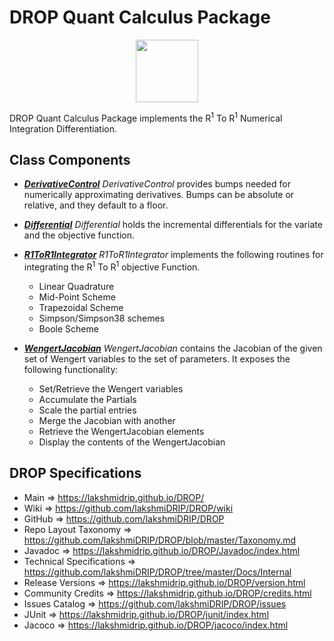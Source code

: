 # DROP Quant Calculus Package

<p align="center"><img src="https://github.com/lakshmiDRIP/DROP/blob/master/DRIP_Logo.gif?raw=true" width="100"></p>

DROP Quant Calculus Package implements the R<sup>1</sup> To R<sup>1</sup> Numerical Integration
	Differentiation.


## Class Components

 * [***DerivativeControl***](https://github.com/lakshmiDRIP/DROP/tree/master/src/main/java/org/drip/quant/calculus/DerivativeControl.java)
 <i>DerivativeControl</i> provides bumps needed for numerically approximating derivatives. Bumps can be
 absolute or relative, and they default to a floor.

 * [***Differential***](https://github.com/lakshmiDRIP/DROP/tree/master/src/main/java/org/drip/quant/calculus/Differential.java)
 <i>Differential</i> holds the incremental differentials for the variate and the objective function.

 * [***R1ToR1Integrator***](https://github.com/lakshmiDRIP/DROP/tree/master/src/main/java/org/drip/quant/calculus/R1ToR1Integrator.java)
 <i>R1ToR1Integrator</i> implements the following routines for integrating the R<sup>1</sup> To
 R<sup>1</sup> objective Function.
 	* Linear Quadrature
 	* Mid-Point Scheme
 	* Trapezoidal Scheme
 	* Simpson/Simpson38 schemes
 	* Boole Scheme

 * [***WengertJacobian***](https://github.com/lakshmiDRIP/DROP/tree/master/src/main/java/org/drip/quant/calculus/WengertJacobian.java)
 <i>WengertJacobian</i> contains the Jacobian of the given set of Wengert variables to the set of parameters.
 It exposes the following functionality:
 	* Set/Retrieve the Wengert variables
 	* Accumulate the Partials
 	* Scale the partial entries
 	* Merge the Jacobian with another
 	* Retrieve the WengertJacobian elements
 	* Display the contents of the WengertJacobian


## DROP Specifications

 * Main                     => https://lakshmidrip.github.io/DROP/
 * Wiki                     => https://github.com/lakshmiDRIP/DROP/wiki
 * GitHub                   => https://github.com/lakshmiDRIP/DROP
 * Repo Layout Taxonomy     => https://github.com/lakshmiDRIP/DROP/blob/master/Taxonomy.md
 * Javadoc                  => https://lakshmidrip.github.io/DROP/Javadoc/index.html
 * Technical Specifications => https://github.com/lakshmiDRIP/DROP/tree/master/Docs/Internal
 * Release Versions         => https://lakshmidrip.github.io/DROP/version.html
 * Community Credits        => https://lakshmidrip.github.io/DROP/credits.html
 * Issues Catalog           => https://github.com/lakshmiDRIP/DROP/issues
 * JUnit                    => https://lakshmidrip.github.io/DROP/junit/index.html
 * Jacoco                   => https://lakshmidrip.github.io/DROP/jacoco/index.html
